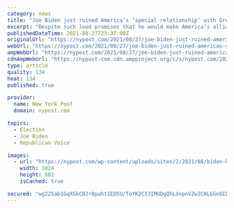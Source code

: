 ```yaml
---
category: news
title: "Joe Biden just ruined America’s ‘special relationship’ with Great Britain"
excerpt: "Despite such loud promises that he would make America’s alliances great again, Biden’s initially foolish, now fatal, Afghan catastrophe has atomized US international ties."
publishedDateTime: 2021-08-27T23:37:00Z
originalUrl: "https://nypost.com/2021/08/27/joe-biden-just-ruined-americas-special-relationship-with-great-britain/"
webUrl: "https://nypost.com/2021/08/27/joe-biden-just-ruined-americas-special-relationship-with-great-britain/"
ampWebUrl: "https://nypost.com/2021/08/27/joe-biden-just-ruined-americas-special-relationship-with-great-britain/amp/"
cdnAmpWebUrl: "https://nypost-com.cdn.ampproject.org/c/s/nypost.com/2021/08/27/joe-biden-just-ruined-americas-special-relationship-with-great-britain/amp/"
type: article
quality: 134
heat: 134
published: true

provider:
  name: New York Post
  domain: nypost.com

topics:
  - Election
  - Joe Biden
  - Republican Voice

images:
  - url: "https://nypost.com/wp-content/uploads/sites/2/2021/08/biden-boris-johnson.jpg?quality=90&strip=all&w=1024"
    width: 1024
    height: 682
    isCached: true

secured: "wg225ab1GqXGkCBJr8paht1ED5U/ToYK2CIJIMUDgQhLdxpnVZw2CNLGGnSCEmimIZ1Vd+CpbKbuN8fLRV79iON2opETXoXr0ph33erW06UQpC2SfZ6rI9xczithU7NMBl2vdjPzgwGSWwQqgcTLEoODaNCYwdtHbIgeXDYXEykxV9vMU720L2Zh50dHONPN5rLt3KhO/CrpEZeTncsc7Pua15FP2TX9rYk3Rp5Oe0PES6pfM82RkPM7ZtpPwlaEXufPG1EdWvmPsYrqCoY4QZFCFdj+/SUdbzCHDaaOpz8Rn+N5O1oDOPw8D3X+X3T0G21RkGKwvGMgFiWE2cNH5MLbMWt9Q11da/jN/a/HUmo=;iwkkENwLS8ConrpzE6NF7g=="
---
```


